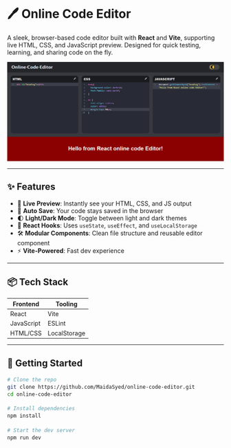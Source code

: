 # 🖊️ Online Code Editor

A sleek, browser-based code editor built with **React** and **Vite**, supporting live HTML, CSS, and JavaScript preview. Designed for quick testing, learning, and sharing code on the fly.

![Preview Screenshot](editor-overview.PNG)

---

## ✨ Features

- 🔄 **Live Preview**: Instantly see your HTML, CSS, and JS output
- 💾 **Auto Save**: Your code stays saved in the browser
- 🌓 **Light/Dark Mode**: Toggle between light and dark themes
- 🧠 **React Hooks**: Uses `useState`, `useEffect`, and `useLocalStorage`
- 🛠️ **Modular Components**: Clean file structure and reusable editor component
- ⚡ **Vite-Powered**: Fast dev experience

---

## 📦 Tech Stack

| Frontend   | Tooling     |
|------------|-------------|
| React      | Vite        |
| JavaScript | ESLint      |
| HTML/CSS   | LocalStorage |

---

## 🚀 Getting Started

```bash
# Clone the repo
git clone https://github.com/MaidaSyed/online-code-editor.git
cd online-code-editor

# Install dependencies
npm install

# Start the dev server
npm run dev

